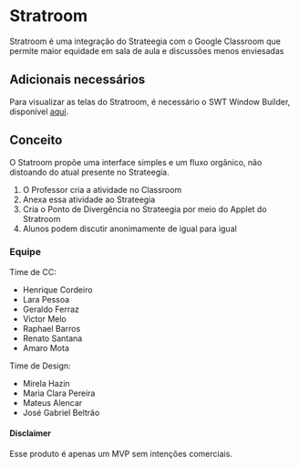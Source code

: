 # Stratroom

Stratroom é uma integração do Strateegia com o Google Classroom que permite maior equidade em sala de aula e discussões menos enviesadas

## Adicionais necessários

Para visualizar as telas do Stratroom, é necessário o SWT Window Builder, disponível [aqui](https://www.eclipse.org/swt/).

## Conceito

O Statroom propõe uma interface simples e um fluxo orgânico, não distoando do atual presente no Strateegia.
1. O Professor cria a atividade no Classroom
2. Anexa essa atividade ao Strateegia
3. Cria o Ponto de Divergência no Strateegia por meio do Applet do Stratroom
4. Alunos podem discutir anonimamente de igual para igual

### Equipe

Time de CC:
- Henrique Cordeiro
- Lara Pessoa
- Geraldo Ferraz
- Victor Melo
- Raphael Barros
- Renato Santana
- Amaro Mota

Time de Design:
- Mirela Hazin
- Maria Clara Pereira
- Mateus Alencar
- José Gabriel Beltrão

#### Disclaimer
Esse produto é apenas um MVP sem intenções comerciais.
